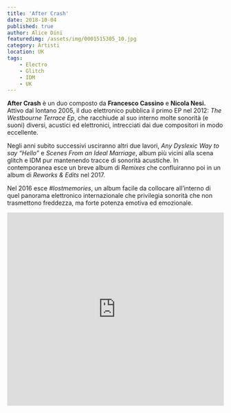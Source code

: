 ```yaml
---
title: 'After Crash'
date: 2018-10-04
published: true
author: Alice Dini
featuredimg: /assets/img/0001515305_10.jpg
category: Artisti
location: UK
tags:
    - Electro
    - Glitch
    - IDM
    - UK
---
```


**After Crash** è un duo composto da **Francesco Cassino** e **Nicola Nesi.** Attivo dal lontano 2005, il duo elettronico pubblica il primo EP nel 2012: *The Westbourne Terrace Ep*, che racchiude al suo interno molte sonorità (e suoni) diversi, acustici ed elettronici, intrecciati dai due compositori in modo eccellente.

Negli anni subito successivi usciranno altri due lavori, *Any Dyslexic Way to say “Hello”* e *Scenes From an Ideal Marriage*, album più vicini alla scena glitch e IDM pur mantenendo tracce di sonorità acustiche. In contemporanea esce un breve album di *Remixes* che confluiranno poi in un album di *Reworks &amp; Edits* nel 2017.

Nel 2016 esce *\#lostmemories*, un album facile da collocare all’interno di quel panorama elettronico internazionale che privilegia sonorità che non trasmettono freddezza, ma forte potenza emotiva ed emozionale.

<iframe frameborder="no" height="450" scrolling="no" src="http://w.soundcloud.com/player/?url=http%3A//api.soundcloud.com/playlists/657353289&color=%230c0e0d&auto_play=false&hide_related=false&show_comments=true&show_user=true&show_reposts=false&show_teaser=true&visual=true" width="100%"></iframe>
